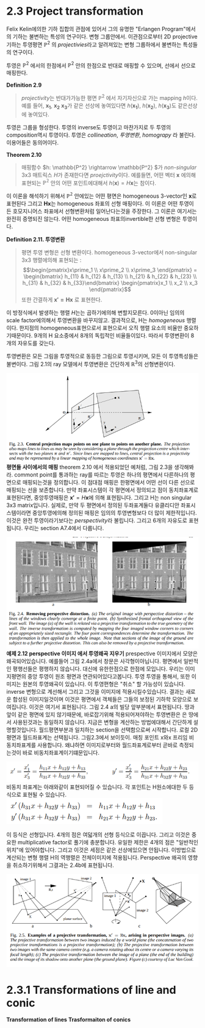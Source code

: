 # 2.3 Project transformation
Felix Kelin에의한 기하 집합의 관점에 있어서 그의 유명한 "Erlangen Program"에서의 기하는 불변하는 특성의 연구이다. 변형 그룹안에서. 이관점으로부터 2D projective 기하는 투영평면 $\mathbb{P}^2$ 의 *projectivies*라고 알려져있는 변형 그룹하에서 불변하는 특성들의 연구이다. 

투영은  $\mathbb{P}^2$ 에서의 한점에서 $\mathbb{P}^2$ 안의 한점으로 반대로 매핑할 수 있으며, 선에서 선으로 매핑한다.

**Definition 2.9**
> *projectivity*는 반대가가능한 평면 $\mathbb{P}^2$ 에서 자기자신으로 가는 mapping $h$이다. 예를 들어, $\mathbf{x_1}$, $\mathbf{x_2}$ $\mathbf{x_3}$가 같은 선상에 놓여있다면 $h(\mathbf{x_1})$, $h(\mathbf{x_2})$, $h(\mathbf{x_3})$도 같은선상에 놓여있다.

투영은 그룹을 형성한다. 투영의 inverse도 투영이고 마찬가지로 두 투영의 composition역시 투영이다. 투영은 *collineation*, *투영변환*, *homograpy* 라 불린다. 이용어들은 동의어이다.

**Theorem 2.10**
> 매핑함수 $h: \mathbb{P^2} \rightarrow \mathbb{P^2} $가 *non-singular* 3x3 매트릭스 $H$가 존재한다면 *proejctivity*이다. 예를들면, 어떤 벡터 $\mathbf{x}$ 에의해 표현되는 $\mathbb{P^2}$ 안의 어떤 포인트에대해서 $h(\mathbf{x}) = H\mathbf{x}$는 참이다.

이 이론을 해석하기 위해서 $\mathbb{P^2}$ 안에있는 어떤 평면은 homogeneous 3-vector인 $\mathbf{x}$로 표현된다 그리고 $\mathbf{Hx}$는 homogeneous 좌표의 선형 매핑이다. 이 이론은 어떤 투영이든 호모지니어스 좌표에서 선형변환처럼 일어난다는것을 주장한다. 그 이론은 여기서는 완전히 증명되진 않는다. 어떤 homogeneous 좌표의invertible한 선형 변형은 투영이다.

**Definition 2.11. 투영변환**
> 평면 투영 변형은 선형 변환이다. homogeneous 3-vector에서 non-singular 3x3 행렬에의해 표현되는 : $$\begin{pmatrix}x\prime_1 \\ x\prime_2 \\ x\prime_3 \end{pmatrix} = \begin{bmatrix} h_{11} & h_{12} & h_{13} \\  h_{21} & h_{22} & h_{23} \\ h_{31} & h_{32} & h_{33}\end{bmatrix} \begin{pmatrix}x_1 \\ x_2 \\ x_3 \end{pmatrix}$$ 또한 간결하게 $\mathbf{x\prime = Hx}$ 로 표현한다.

이 방정식에서 발생하는 행렬 $H$는는 곱하기에의해 변할지모른다. 0이아닌 임의의 scale factor에의해서 투영변환을 바꾸지않고. 결과적으로, H는 *homogeneous* 행렬이다. 한지점의 homogeneous표현으로서 표현으로서 오직 행렬 요소의 비율만 중요하기때문이다. 9개의 H 요소중에서 8개의 독립적인 비율들이있다. 따라서 투영변환이 8개의 자유도를 갖는다.

투영변환은 모든 그림을 투영적으로 동등한 그림으로 투영시키며, 모든 이 투영특성들은 불변이다. 그림 2.1의 ray 모델에서 투영변환은 간단하게 $\mathbb{R}^3$의 선형변환이다.

![figure2.3](./figures/ch_2_3_figure/2.3.png)
**평면들 사이에서의 매핑** theorem 2.10 에서 적용되었던 예처럼, 그림 2.3을 생각해봐라. commont point를 통과하는 ray를 따르는 투영은  하나의 평면에서 다른하나의 평면으로 매핑되는것을 정의합니다. 이 점대점 매핑은 한평면에서 어떤 선이 다른 선으로 매핑되는 선을 보존합니다. 만약 좌표시스템이 각 평면에서 정의되고 점이 동치좌표계로 표현된다면, 중앙투영매핑은 $\mathbf{x\prime} = H\mathbf{x}$에 의해 표현됩니다. 그리고 H는 non singular 3x3 matrix입니다. 실제로, 만약 두 평면에서 정의된 두좌표계둘다 유클리디안 좌표시스템이라면 중앙투영에의해 정의된 매핑은 임의의 투영변형보다 더 많이 제한적입니다. 이것은 완전 투영이라기보다는 *perspectivity*라 불립니다. 그리고 6개의 자유도로 표현됩니다. 우리는 section A7.4에서 다룹니다.


![figure2.4](./figures/ch_2_3_figure/2.4.png)
**예제 2.12 perspective 이미지 에서 투영왜곡 지우기**
prespective 이미지에서 모양은 왜곡되어있습니다. 예를들어 그림 2.4a에서 창문은 사각형이아닙니다. 평면에서 일반적인 평행선들은 평행하지 않습니다. 대신에  유한한점으로 한점에 모입니다. 우리는 이미지평면의 중앙 투영이 원조 평면과 연관되어있다고봅니다. 투영 투영을 통해서, 또한 이미지는 원본의 투영왜곡이 있습니다. 이 투영편형은 "취소" 할 가능성이 있습니다. inverse  변형으로 계선해서 그리고 그것을 이미지에 적용시킬수있습니다. 결과는 새로운 합성된 이미지일것이며 이것은 평면에서 객체들은 그들의 보정된 기하학 모양으로 보여집니다. 이것은 여기서 표현됩니다. 그림 2.4 a의 빌당 앞부분에서 표현됩니다. 땅과 앞이 같은 평면에 있지 않기때문에, 바로잡기위해 적용되어져야하는 투영변환은 은 땅에서 사용된것과는 동일하지 않습니다. 
지금은 변형을 계산하는 방법에대해서 간단하게 설명할것입니다. 월드평면부분과 일치하는 section을 선택함으로써 시작합니다. 로컬 2D평면과 월드좌표계는 선택됩니다. 그림2.3에서 보이듯이. 매칭 포인트 x와x 프리임 비동치좌표계를 사용합니다. 왜냐하면 이미지로부터와 월드좌표계로부터 곧바로 측정되는것이 바로 비동치좌표계이기떄문입니다.

![figure2.4](./figures/ch_2_3_figure/2.6.png)
비동치 좌표계는 아래와같이 표현되어질 수 있습니다. 각 포인트는 H원소에대한 두 등식으로 표현될 수 있습니다. 
![figure2.4](./figures/ch_2_3_figure/2.7.png)

이 등식은 선형입니다. 4개의 점은 여덟개의 선형 등식으로 이끕니다. 그리고 이것은 중요한 multiplicative factor로 풀기에 충분합니다. 유일한 제한은 4개의 점은 "일반적인 위치"에 있어야합니다. 그리고 이것은 세점은 같은 선상에있으면 안됩니다. 이방법으로 계산되는 변형 행렬 H의 역행렬은 전체이미지에 적용됩니다. Perspective 왜곡의 영향을 취소하기위해서 그결과는 2.4b에 표현됩니다. 

![figure2.4](./figures/ch_2_3_figure/2.5.png)

# 2.3.1 Transformations of line and conic
**Transformation of lines**
**Trasformaiton of conics**
